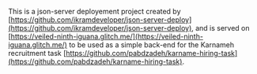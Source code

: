 This is a json-server deployement project created by [https://github.com/ikramdeveloper/json-server-deploy](https://github.com/ikramdeveloper/json-server-deploy), and is served on [https://veiled-ninth-iguana.glitch.me/](https://veiled-ninth-iguana.glitch.me/) to be used as a simple back-end for the Karnameh recruitment task [https://github.com/pabdzadeh/karname-hiring-task](https://github.com/pabdzadeh/karname-hiring-task). 

